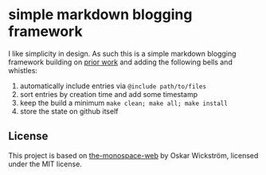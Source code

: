# simple markdown blogging framework

I like simplicity in design. As such this is a simple markdown blogging framework building on [prior work](https://owickstrom.github.io/the-monospace-web/) and adding the following bells and whistles:

1. automatically include entries via `@include path/to/files`
2. sort entries by creation time and add some timestamp
3. keep the build a minimum `make clean; make all; make install`
4. store the state on github itself

## License
This project is based on [the-monospace-web](https://owickstrom.github.io/the-monospace-web/) by Oskar Wickström, licensed under the MIT license.
